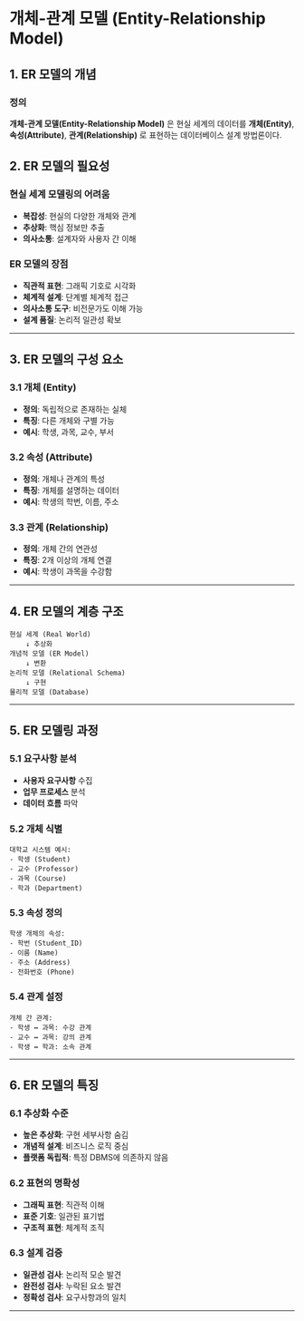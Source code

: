 # 개체-관계 모델 (Entity-Relationship Model)

## 1. ER 모델의 개념

### 정의

**개체-관계 모델(Entity-Relationship Model)** 은 현실 세계의 데이터를 **개체(Entity)**, **속성(Attribute)**, **관계(Relationship)** 로 표현하는 데이터베이스 설계 방법론이다.

## 2. ER 모델의 필요성

### 현실 세계 모델링의 어려움

- **복잡성**: 현실의 다양한 개체와 관계
- **추상화**: 핵심 정보만 추출
- **의사소통**: 설계자와 사용자 간 이해

### ER 모델의 장점

- **직관적 표현**: 그래픽 기호로 시각화
- **체계적 설계**: 단계별 체계적 접근
- **의사소통 도구**: 비전문가도 이해 가능
- **설계 품질**: 논리적 일관성 확보

---

## 3. ER 모델의 구성 요소

### 3.1 개체 (Entity)

- **정의**: 독립적으로 존재하는 실체
- **특징**: 다른 개체와 구별 가능
- **예시**: 학생, 과목, 교수, 부서

### 3.2 속성 (Attribute)

- **정의**: 개체나 관계의 특성
- **특징**: 개체를 설명하는 데이터
- **예시**: 학생의 학번, 이름, 주소

### 3.3 관계 (Relationship)

- **정의**: 개체 간의 연관성
- **특징**: 2개 이상의 개체 연결
- **예시**: 학생이 과목을 수강함

---

## 4. ER 모델의 계층 구조

```
현실 세계 (Real World)
    ↓ 추상화
개념적 모델 (ER Model)
    ↓ 변환
논리적 모델 (Relational Schema)
    ↓ 구현
물리적 모델 (Database)
```

---

## 5. ER 모델링 과정

### 5.1 요구사항 분석

- **사용자 요구사항** 수집
- **업무 프로세스** 분석
- **데이터 흐름** 파악

### 5.2 개체 식별

```
대학교 시스템 예시:
- 학생 (Student)
- 교수 (Professor)
- 과목 (Course)
- 학과 (Department)
```

### 5.3 속성 정의

```
학생 개체의 속성:
- 학번 (Student_ID)
- 이름 (Name)
- 주소 (Address)
- 전화번호 (Phone)
```

### 5.4 관계 설정

```
개체 간 관계:
- 학생 ↔ 과목: 수강 관계
- 교수 ↔ 과목: 강의 관계
- 학생 ↔ 학과: 소속 관계
```

---

## 6. ER 모델의 특징

### 6.1 추상화 수준

- **높은 추상화**: 구현 세부사항 숨김
- **개념적 설계**: 비즈니스 로직 중심
- **플랫폼 독립적**: 특정 DBMS에 의존하지 않음

### 6.2 표현의 명확성

- **그래픽 표현**: 직관적 이해
- **표준 기호**: 일관된 표기법
- **구조적 표현**: 체계적 조직

### 6.3 설계 검증

- **일관성 검사**: 논리적 모순 발견
- **완전성 검사**: 누락된 요소 발견
- **정확성 검사**: 요구사항과의 일치

---
